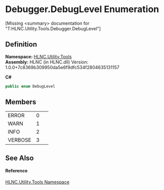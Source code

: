 # Debugger.DebugLevel Enumeration


\[Missing &lt;summary&gt; documentation for "T:HLNC.Utility.Tools.Debugger.DebugLevel"\]



## Definition
**Namespace:** <a href="N_HLNC_Utility_Tools">HLNC.Utility.Tools</a>  
**Assembly:** HLNC (in HLNC.dll) Version: 1.0.0+7c8369b309950da5e6f9dfc534f2804635131157

**C#**
``` C#
public enum DebugLevel
```



## Members
<table>
<tr>
<td>ERROR</td>
<td>0</td>
<td> </td></tr>
<tr>
<td>WARN</td>
<td>1</td>
<td> </td></tr>
<tr>
<td>INFO</td>
<td>2</td>
<td> </td></tr>
<tr>
<td>VERBOSE</td>
<td>3</td>
<td> </td></tr>
</table>

## See Also


#### Reference
<a href="N_HLNC_Utility_Tools">HLNC.Utility.Tools Namespace</a>  
